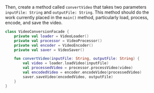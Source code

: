 Then, create a method called `convertVideo` that takes two parameters `inputFile: String` and `outputFile: String`. This method should do the work currently placed in the `main()` method, particularly load, process, encode, and save the video.

<div class="hint" title="Refactoring hint">

```kotlin
class VideoConversionFacade {
    private val loader = VideoLoader()
    private val processor = VideoProcessor()
    private val encoder = VideoEncoder()
    private val saver = VideoSaver()

    fun convertVideo(inputFile: String, outputFile: String) {
        val video = loader.loadVideo(inputFile)
        val processedVideo = processor.processVideo(video)
        val encodedVideo = encoder.encodeVideo(processedVideo)
        saver.saveVideo(encodedVideo, outputFile)
    }
}
```
</div>
